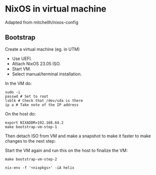 # NixOS in virtual machine

Adapted from mitchellh/nixos-config


## Bootstrap

Create a virtual machine (eg. in UTM)

- Use UEFI.
- Attach NixOS 23.05 ISO.
- Start VM.
- Select manual/terminal installation.

In the VM do:
```
sudo -i
passwd # Set to root
lsblk # Check that /dev/sda is there
ip a # Take note of the IP address
```

On the host do:
```
export NIXADDR=192.168.64.2
make bootstrap-vm-step-1
```

Then detach ISO from VM and make a snapshot to make it faster to make changes to the next step:

Start the VM again and run this on the host to finalize the VM:
```
make bootstrap-vm-step-2
```



```
nix-env -f '<nixpkgs>' -iA helix
```


